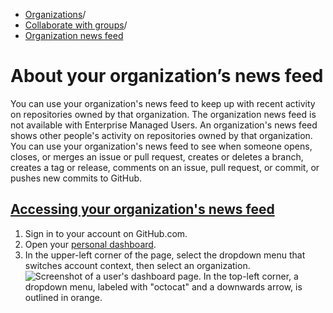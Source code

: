   * [Organizations](https://docs.github.com/en/organizations "Organizations")/
  * [Collaborate with groups](https://docs.github.com/en/organizations/collaborating-with-groups-in-organizations "Collaborate with groups")/
  * [Organization news feed](https://docs.github.com/en/organizations/collaborating-with-groups-in-organizations/about-your-organizations-news-feed "Organization news feed")


# About your organization’s news feed
You can use your organization's news feed to keep up with recent activity on repositories owned by that organization.
The organization news feed is not available with Enterprise Managed Users.
An organization's news feed shows other people's activity on repositories owned by that organization. You can use your organization's news feed to see when someone opens, closes, or merges an issue or pull request, creates or deletes a branch, creates a tag or release, comments on an issue, pull request, or commit, or pushes new commits to GitHub.
## [Accessing your organization's news feed](https://docs.github.com/en/organizations/collaborating-with-groups-in-organizations/about-your-organizations-news-feed#accessing-your-organizations-news-feed)
  1. Sign in to your account on GitHub.com.
  2. Open your [personal dashboard](https://github.com/dashboard).
  3. In the upper-left corner of the page, select the dropdown menu that switches account context, then select an organization.
![Screenshot of a user's dashboard page. In the top-left corner, a dropdown menu, labeled with "octocat" and a downwards arrow, is outlined in orange.](https://docs.github.com/assets/cb-7871/images/help/organizations/account-context-switcher-global-nav-update.png)


